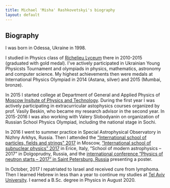 ```yaml
---
title: Michael 'Misha' Rashkovetskyi's biography
layout: default
---
```


## Biography

I was born in Odessa, Ukraine in 1998.

I studied in Physics class of [Richelieu Lyceum](http://rl.odessa.ua/index.php/uk/) there in 2010-2015 (graduated with gold medal). I've actively participated in Ukrainian Young Physicsts Tournament and olympiads in physics, mathematics, astronomy and computer science. My highest achievements then were medals at International Physics Olympiad in 2014 (Astana, silver) and 2015 (Mumbai, bronze).

In 2015 I started college at Department of General and Applied Physics of [Moscow Insitute of Physics and Technology](https://mipt.ru/english/). During the first year I was actively participating in extracurricular astophysics courses organized by prof. Vasily Beskin, who became my research advisor in the second year. In 2015-2016 I was also working with Valery Slobodyanin on organization of Russian School Physics Olympiad, including the national stage in Sochi.

In 2016 I went to summer practice in Special Astrophysical Observatory in Nizhny Arkhys, Russia. Then I attended the ["International school of particles, fields and strings" 2017](https://mf.hse.ru/en/announcements/201862238.html) in Moscow, [“International school of subnuclear physics” 2017](http://www.emfcsc.infn.it/issp2017/) in Erice, Italy, “School of modern astrophysics – 2017” in Dolgoprudny, Russia, and the [international conference “Physics of neutron starts – 2017” in Saint Petersburg, Russia](http://www.ioffe.ru/astro/NS2017/) presenting a poster.

In October, 2017 I repatriated to Israel and received cure from lymphoma. Then I learned Hebrew in less than a year to continue my studies at [Tel Aviv University](https://english.tau.ac.il). I earned a B.Sc. degree in Physics in August 2020.